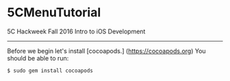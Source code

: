 # 5CMenuTutorial
5C Hackweek Fall 2016 Intro to iOS Development

---
Before we begin let's install [cocoapods.] (https://cocoapods.org)
You should be able to run:
```
$ sudo gem install cocoapods
```
